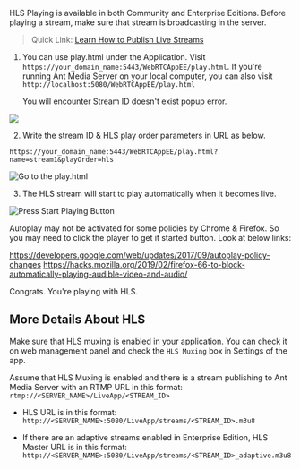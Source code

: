 HLS Playing is available in both Community and Enterprise Editions. Before playing a stream, make sure that stream is broadcasting in the server.

> Quick Link: [Learn How to Publish Live Streams](Publishing-Live-Streams)

1. You can use play.html under the Application. Visit `https://your_domain_name:5443/WebRTCAppEE/play.html`. If you're running Ant Media Server on your local computer, you can also visit `http://localhost:5080/WebRTCAppEE/play.html`

    You will encounter Stream ID doesn't exist popup error.

![](https://antmedia.io/wp-content/uploads/2019/12/Screenshot-from-2019-12-23-17-37-53.png)

2. Write the stream ID & HLS play order parameters in URL as below.

`https://your_domain_name:5443/WebRTCAppEE/play.html?name=stream1&playOrder=hls`

![Go to the play.html](https://antmedia.io/wp-content/uploads/2019/12/hls-streaming-play-html.png)

3. The HLS stream will start to play automatically when it becomes live.  

![Press Start Playing Button](https://antmedia.io/wp-content/uploads/2019/12/hls-playing-play-html.png)

Autoplay may not be activated for some policies by Chrome & Firefox. So you may need to click the player to get it started button. Look at below links:

https://developers.google.com/web/updates/2017/09/autoplay-policy-changes
https://hacks.mozilla.org/2019/02/firefox-66-to-block-automatically-playing-audible-video-and-audio/

Congrats. You're playing with HLS.

## More Details About HLS 
Make sure that HLS muxing is enabled in your application. You can check it on web management panel and check the `HLS Muxing` box in Settings of the app.
 
Assume that HLS Muxing is enabled and there is a stream publishing to Ant Media Server with an RTMP URL in this format:
 `rtmp://<SERVER_NAME>/LiveApp/<STREAM_ID>`

* HLS URL is in this format: `http://<SERVER_NAME>:5080/LiveApp/streams/<STREAM_ID>.m3u8` 

* If there are an adaptive streams enabled in Enterprise Edition, HLS Master URL is in this format: `http://<SERVER_NAME>:5080/LiveApp/streams/<STREAM_ID>_adaptive.m3u8`